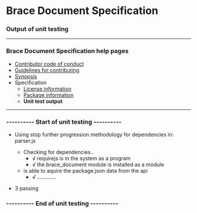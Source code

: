 # Brace Document Specification
### Output of unit testing
 
----
### Brace Document Specification help pages
* [Contributor code of conduct](https://github.com/restarian/brace_document_specification/blob/master/docs/contributor_code_of_conduct.md)
* [Guidelines for contributing](https://github.com/restarian/brace_document_specification/blob/master/docs/guidelines_for_contributing.md)
* [Synopsis](https://github.com/restarian/brace_document_specification/blob/master/docs/synopsis.md)
* Specification
  * [License information](https://github.com/restarian/brace_document_specification/blob/master/docs/specification/license_information.md)
  * [Package information](https://github.com/restarian/brace_document_specification/blob/master/docs/specification/package_information.md)
  * **Unit test output**
----
 
### ---------- Start of unit testing ----------

  * Using stop further progression methodology for dependencies in: parser.js
    * Checking for dependencies..
      * √ requirejs is in the system as a program
      * √ the brace_document module is installed as a module
    * is able to aquire the package.json data from the api
      * √ .............

  * 3 passing


### ---------- End of unit testing ----------